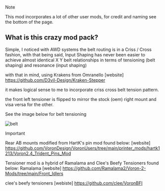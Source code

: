 >[!note]
> This mod incorporates a lot of other user mods, for credit and naming see the bottom of the page.

## What is this crazy mod pack?

Simple, I noticed with AWD systems the belt routing is in a Criss / Cross fashion, with that being said, Input Shaping has never been easier to achieve almost identical X Y belt relationships in terms of tensioning (belt shaping) and resonance (input shaping)

with that in mind, using Krakens from Omranello [website] https://github.com/D3vil-Design/Kraken-Stepper

it makes logical sense to me to incorporate criss cross belt tension pattern.

the front left tensioner is flipped to mirror the stock (oem) right mount and visa versa for the other.

See the image below for belt tensioning


![belt](https://github.com/user-attachments/assets/3878a689-6910-41f6-a36f-7c29e7d43deb)


>[!IMPORTANT]
> Rear AB mounts modified from HartK's pin mod found below:
> [website] https://github.com/VoronDesign/VoronUsers/tree/main/printer_mods/hartk1213/Voron2.4_Trident_Pins_Mod
>
>Tensioner mod is a hybrid of Ramalama and Clee's Beefy Tensioners found below:
>Ramalama [website] https://github.com/Ramalama2/Voron-2-Mods/tree/main/Front_Idlers
>
>clee's beefy tensioners [webiste] https://github.com/clee/VoronBFI
